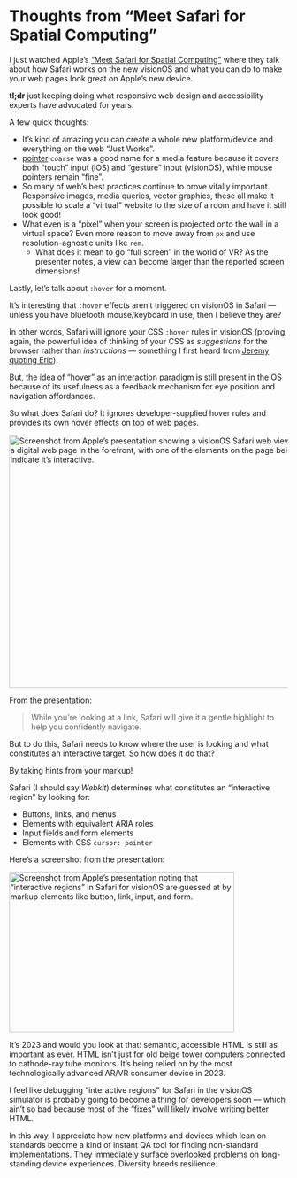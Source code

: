 # Thoughts from “Meet Safari for Spatial Computing”

I just watched Apple’s [“Meet Safari for Spatial Computing”](https://developer.apple.com/videos/play/wwdc2023/10279/) where they talk about how Safari works on the new visionOS and what you can do to make your web pages look great on Apple’s new device.

**tl;dr** just keeping doing what responsive web design and accessibility experts have advocated for years.

A few quick thoughts:

- It’s kind of amazing you can create a whole new platform/device and everything on the web “Just Works”.
- [pointer](https://developer.mozilla.org/en-US/docs/Web/CSS/@media/pointer) `coarse` was a good name for a media feature because it covers both “touch” input (iOS) and “gesture” input (visionOS), while mouse pointers remain “fine”.
- So many of web’s best practices continue to prove vitally important. Responsive images, media queries, vector graphics, these all make it possible to scale a “virtual” website to the size of a room and have it still look good!
- What even is a “pixel” when your screen is projected onto the wall in a virtual space? Even more reason to move away from `px` and use resolution-agnostic units like `rem`.
	- What does it mean to go “full screen” in the world of VR? As the presenter notes, a view can become larger than the reported screen dimensions!

Lastly, let’s talk about `:hover` for a moment.

It’s interesting that `:hover` effects aren’t triggered on visionOS in Safari — unless you have bluetooth mouse/keyboard in use, then I believe they are?

In other words, Safari will ignore your CSS `:hover` rules in  visionOS (proving, again, the powerful idea of thinking of your CSS as _suggestions_ for the browser rather than _instructions_ — something I first heard from [Jeremy quoting Eric](https://adactio.com/journal/18454)).

But, the idea of “hover” as an interaction paradigm is still present in the OS because of its usefulness as a feedback mechanism for eye position and navigation affordances.

So what does Safari do? It ignores developer-supplied hover rules and provides its own hover effects on top of web pages.

<img src="https://cdn.jim-nielsen.com/blog/2023/safari-spacial-computing-hover.png" width="814" height="457" alt="Screenshot from Apple’s presentation showing a visionOS Safari web view with a physical room in the background and a digital web page in the forefront, with one of the elements on the page being given a subtle background highlight to indicate it’s interactive." />

From the presentation:

> While you're looking at a link, Safari will give it a gentle highlight to help you confidently navigate.

But to do this, Safari needs to know where the user is looking and what constitutes an interactive target. So how does it do that? 

By taking hints from your markup!

Safari (I should say _Webkit_) determines what constitutes an “interactive region” by looking for:

- Buttons, links, and menus
- Elements with equivalent ARIA roles
- Input fields and form elements
- Elements with CSS `cursor: pointer`

Here’s a screenshot from the presentation:

<img src="https://cdn.jim-nielsen.com/blog/2023/safari-spacial-computing-rules.png" width="407" height="290" alt="Screenshot from Apple’s presentation noting that “interactive regions” in Safari for visionOS are guessed at by markup elements like button, link, input, and form." />

It’s 2023 and would you look at that: semantic, accessible HTML is still as important as ever. HTML isn’t just for old beige tower computers connected to cathode-ray tube monitors. It’s being relied on by the most technologically advanced AR/VR consumer device in 2023.

I feel like debugging “interactive regions” for Safari in the visionOS simulator is probably going to become a thing for developers soon — which ain’t so bad because most of the “fixes” will likely involve writing better HTML.

In this way, I appreciate how new platforms and devices which lean on standards become a kind of instant QA tool for finding non-standard implementations. They immediately surface overlooked problems on long-standing device experiences. Diversity breeds resilience.
